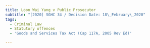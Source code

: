 ```yaml
---
title: Loon Wai Yang v Public Prosecutor
subtitle: "[2020] SGHC 34 / Decision Date: 18\_February\_2020"
tags:
  - Criminal Law
  - Statutory offences
  - 'Goods and Services Tax Act (Cap 117A, 2005 Rev Ed)'

---
```

